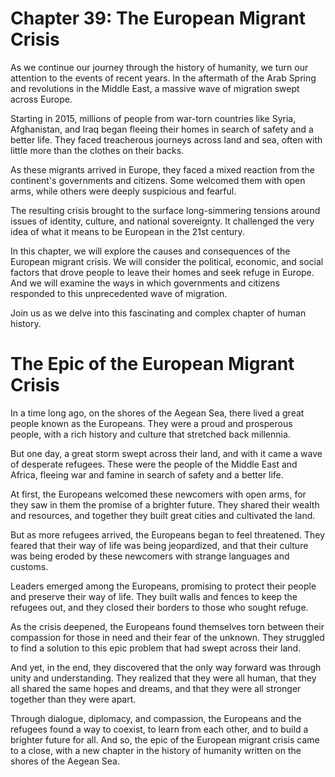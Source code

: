 # Chapter 39: The European Migrant Crisis

As we continue our journey through the history of humanity, we turn our attention to the events of recent years. In the aftermath of the Arab Spring and revolutions in the Middle East, a massive wave of migration swept across Europe.

Starting in 2015, millions of people from war-torn countries like Syria, Afghanistan, and Iraq began fleeing their homes in search of safety and a better life. They faced treacherous journeys across land and sea, often with little more than the clothes on their backs.

As these migrants arrived in Europe, they faced a mixed reaction from the continent's governments and citizens. Some welcomed them with open arms, while others were deeply suspicious and fearful.

The resulting crisis brought to the surface long-simmering tensions around issues of identity, culture, and national sovereignty. It challenged the very idea of what it means to be European in the 21st century.

In this chapter, we will explore the causes and consequences of the European migrant crisis. We will consider the political, economic, and social factors that drove people to leave their homes and seek refuge in Europe. And we will examine the ways in which governments and citizens responded to this unprecedented wave of migration.

Join us as we delve into this fascinating and complex chapter of human history.
# The Epic of the European Migrant Crisis

In a time long ago, on the shores of the Aegean Sea, there lived a great people known as the Europeans. They were a proud and prosperous people, with a rich history and culture that stretched back millennia.

But one day, a great storm swept across their land, and with it came a wave of desperate refugees. These were the people of the Middle East and Africa, fleeing war and famine in search of safety and a better life.

At first, the Europeans welcomed these newcomers with open arms, for they saw in them the promise of a brighter future. They shared their wealth and resources, and together they built great cities and cultivated the land.

But as more refugees arrived, the Europeans began to feel threatened. They feared that their way of life was being jeopardized, and that their culture was being eroded by these newcomers with strange languages and customs.

Leaders emerged among the Europeans, promising to protect their people and preserve their way of life. They built walls and fences to keep the refugees out, and they closed their borders to those who sought refuge.

As the crisis deepened, the Europeans found themselves torn between their compassion for those in need and their fear of the unknown. They struggled to find a solution to this epic problem that had swept across their land.

And yet, in the end, they discovered that the only way forward was through unity and understanding. They realized that they were all human, that they all shared the same hopes and dreams, and that they were all stronger together than they were apart.

Through dialogue, diplomacy, and compassion, the Europeans and the refugees found a way to coexist, to learn from each other, and to build a brighter future for all. And so, the epic of the European migrant crisis came to a close, with a new chapter in the history of humanity written on the shores of the Aegean Sea.